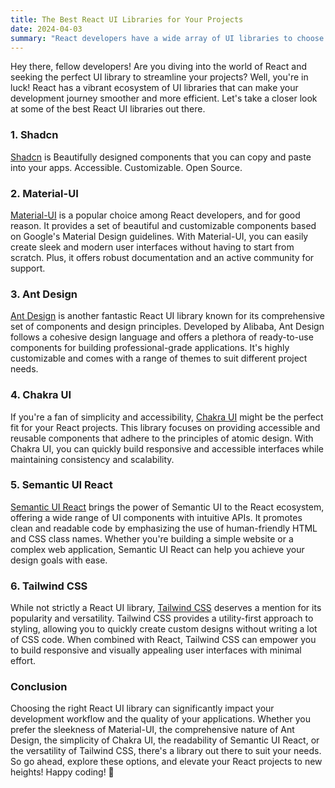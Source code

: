```yaml
---
title: The Best React UI Libraries for Your Projects
date: 2024-04-03
summary: "React developers have a wide array of UI libraries to choose from, each offering unique features and benefits. This article explores five top React UI libraries"
---
```


Hey there, fellow developers! Are you diving into the world of React and seeking the perfect UI library to streamline your projects? Well, you're in luck! React has a vibrant ecosystem of UI libraries that can make your development journey smoother and more efficient. Let's take a closer look at some of the best React UI libraries out there.

### 1. **Shadcn**
[Shadcn](https://ui.shadcn.com/) is Beautifully designed components that you can copy and paste into your apps. Accessible. Customizable. Open Source.

### 2. **Material-UI**
[Material-UI](https://material-ui.com/) is a popular choice among React developers, and for good reason. It provides a set of beautiful and customizable components based on Google's Material Design guidelines. With Material-UI, you can easily create sleek and modern user interfaces without having to start from scratch. Plus, it offers robust documentation and an active community for support.

### 3. **Ant Design**
[Ant Design](https://ant.design/) is another fantastic React UI library known for its comprehensive set of components and design principles. Developed by Alibaba, Ant Design follows a cohesive design language and offers a plethora of ready-to-use components for building professional-grade applications. It's highly customizable and comes with a range of themes to suit different project needs.

### 4. **Chakra UI**
If you're a fan of simplicity and accessibility, [Chakra UI](https://chakra-ui.com/) might be the perfect fit for your React projects. This library focuses on providing accessible and reusable components that adhere to the principles of atomic design. With Chakra UI, you can quickly build responsive and accessible interfaces while maintaining consistency and scalability.

### 5. **Semantic UI React**
[Semantic UI React](https://react.semantic-ui.com/) brings the power of Semantic UI to the React ecosystem, offering a wide range of UI components with intuitive APIs. It promotes clean and readable code by emphasizing the use of human-friendly HTML and CSS class names. Whether you're building a simple website or a complex web application, Semantic UI React can help you achieve your design goals with ease.

### 6. **Tailwind CSS**
While not strictly a React UI library, [Tailwind CSS](https://tailwindcss.com/) deserves a mention for its popularity and versatility. Tailwind CSS provides a utility-first approach to styling, allowing you to quickly create custom designs without writing a lot of CSS code. When combined with React, Tailwind CSS can empower you to build responsive and visually appealing user interfaces with minimal effort.

### Conclusion
Choosing the right React UI library can significantly impact your development workflow and the quality of your applications. Whether you prefer the sleekness of Material-UI, the comprehensive nature of Ant Design, the simplicity of Chakra UI, the readability of Semantic UI React, or the versatility of Tailwind CSS, there's a library out there to suit your needs. So go ahead, explore these options, and elevate your React projects to new heights! Happy coding! 🚀
